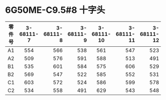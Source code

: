 
# 6G50ME-C9.5#8 十字头  
零件号|3-68111-7|3-68111-8|3-68111-9|3-68111-10|3-68111-11|3-68111-12|
--|:--:|--:|--:|:-----------:|--:|--:|
A1|554|566|538|561|547|523|
A2|509|576|591|588|513|491|
B1|535|601|584|575|606|529|
B2|569|547|522|585|552|531|
C1|603|572|524|586|599|578|
C2|534|558|491|629|543|548|
